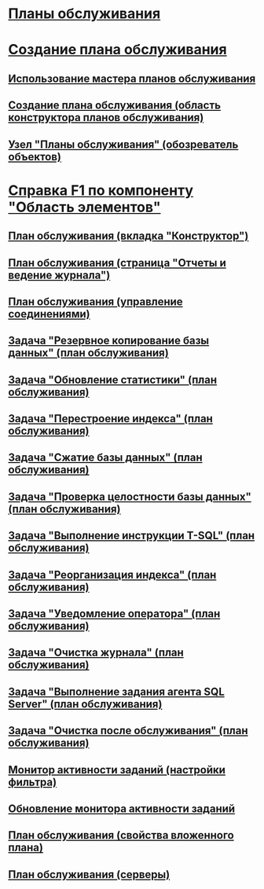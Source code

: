# [Планы обслуживания](maintenance-plans.md)
# [Создание плана обслуживания](create-a-maintenance-plan.md)
## [Использование мастера планов обслуживания](use-the-maintenance-plan-wizard.md)
## [Создание плана обслуживания (область конструктора планов обслуживания)](create-a-maintenance-plan-maintenance-plan-design-surface.md)
## [Узел "Планы обслуживания" (обозреватель объектов)](maintenance-plans-node-object-explorer.md)
# [Справка F1 по компоненту "Область элементов"](toolbox-component-f1-help.md)
## [План обслуживания (вкладка "Конструктор")](maintenance-plan-design-tab.md)
## [План обслуживания (страница "Отчеты и ведение журнала")](maintenance-plan-reporting-and-logging-page.md)
## [План обслуживания (управление соединениями)](maintenance-plan-manage-connections.md)
## [Задача "Резервное копирование базы данных" (план обслуживания)](options-in-the-back-up-database-task-for-maintenance-plan.md)
## [Задача "Обновление статистики" (план обслуживания)](update-statistics-task-maintenance-plan.md)
## [Задача "Перестроение индекса" (план обслуживания)](rebuild-index-task-maintenance-plan.md)
## [Задача "Сжатие базы данных" (план обслуживания)](shrink-database-task-maintenance-plan.md)
## [Задача "Проверка целостности базы данных" (план обслуживания)](check-database-integrity-task-maintenance-plan.md)
## [Задача "Выполнение инструкции T-SQL" (план обслуживания)](execute-t-sql-statement-task-maintenance-plan.md)
## [Задача "Реорганизация индекса" (план обслуживания)](reorganize-index-task-maintenance-plan.md)
## [Задача "Уведомление оператора" (план обслуживания)](notify-operator-task-maintenance-plan.md)
## [Задача "Очистка журнала" (план обслуживания)](history-cleanup-task-maintenance-plan.md)
## [Задача "Выполнение задания агента SQL Server" (план обслуживания)](execute-sql-server-agent-job-task-maintenance-plan.md)
## [Задача "Очистка после обслуживания" (план обслуживания)](maintenance-cleanup-task-maintenance-plan.md)
## [Монитор активности заданий (настройки фильтра)](job-activity-monitor-filter-settings.md)
## [Обновление монитора активности заданий](job-activity-monitor-refresh.md)
## [План обслуживания (свойства вложенного плана)](maintenance-plan-subplan-properties.md)
## [План обслуживания (серверы)](maintenance-plan-servers.md)
